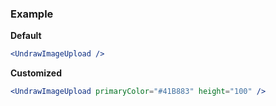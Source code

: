 ### Example

**Default**
```jsx
<UndrawImageUpload />
```

**Customized**
```jsx
<UndrawImageUpload primaryColor="#41B883" height="100" />
```
